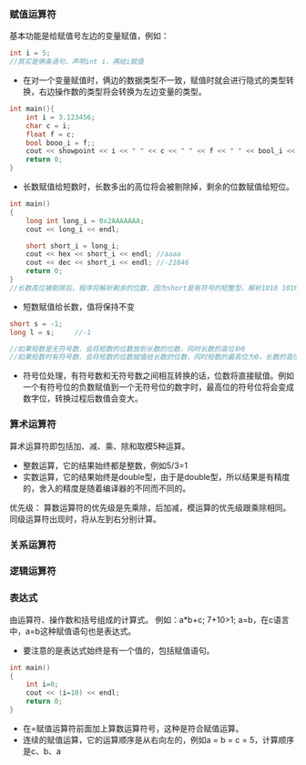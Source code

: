 ### 赋值运算符
基本功能是给赋值号左边的变量赋值，例如：
```c
int i = 5;
//其实是俩条语句，声明int i，再给i赋值
```

- 在对一个变量赋值时，俩边的数据类型不一致，赋值时就会进行隐式的类型转换，右边操作数的类型将会转换为左边变量的类型。
```c
int main(){
	int i = 3.123456;
	char c = i;
	float f = c;
	bool booo_i = f;;
	cout << showpoint << i << " " << c << " " << f << " " << bool_i << endl;
	return 0;    
}
```

- 长数赋值给短数时，长数多出的高位将会被剔除掉，剩余的位数赋值给短位。
```c
int main()
{
	long int long_i = 0x2AAAAAAA;
	cout << long_i << endl;

	short short_i = long_i;
	cout << hex << short_i << endl;	//aaaa
	cout << dec << short_i << endl;	//-21846
	return 0;
}
//长数高位被剔除后，程序将解析剩余的位数，因为short是有符号的短整型，解析1010 1010 1010 1010结果是-21846
```
- 短数赋值给长数，值将保持不变
```c
short s = -1;
long l = s;		//-1

//如果短数是无符号数，会将短数的位数放到长数的位数，同时长数的高位补0
//如果短数时有符号数，会将短数的位数赋值给长数的位数，同时短数的最高位为0，长数的高位全部补0，若短数的最高位是1，那么长数的高位全部补1
```

- 符号位处理，有符号数和无符号数之间相互转换的话，位数将直接赋值。例如一个有符号位的负数赋值到一个无符号位的数字时，最高位的符号位将会变成数字位，转换过程后数值会变大。

### 算术运算符
算术运算符即包括加、减、乘、除和取模5种运算。

- 整数运算，它的结果始终都是整数，例如5/3=1
- 实数运算，它的结果始终是double型，由于是double型，所以结果是有精度的，舍入的精度是随着编译器的不同而不同的。

优先级：
算数运算符的优先级是先乘除，后加减，模运算的优先级跟乘除相同。
同级运算符出现时，将从左到右分别计算。




### 关系运算符

### 逻辑运算符


### 表达式
由运算符、操作数和括号组成的计算式。
例如：a*b+c; 7+10>1; a=b，在c语言中，a=b这种赋值语句也是表达式。

- 要注意的是表达式始终是有一个值的，包括赋值语句。
```c
int main()
{
	int i=0;
	cout << (i=10) << endl;
	return 0;
}
```
- 在=赋值运算符前面加上算数运算符号，这种是符合赋值运算。
- 连续的赋值运算，它的运算顺序是从右向左的，例如a = b = c = 5，计算顺序是c、b、a
